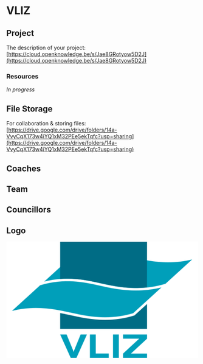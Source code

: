 # VLIZ

## Project

The description of your project: [https://cloud.openknowledge.be/s/Jae8GRotyow5D2J](https://cloud.openknowledge.be/s/Jae8GRotyow5D2J)

### Resources

_In progress_

## File Storage

For collaboration & storing files: [https://drive.google.com/drive/folders/14a-VvyCqX173w4iYQ1xM32PEe5ekTqfc?usp=sharing](https://drive.google.com/drive/folders/14a-VvyCqX173w4iYQ1xM32PEe5ekTqfc?usp=sharing)

## Coaches



## Team

## Councillors

## Logo

![Logo VLIZ](../.gitbook/assets/vliz-logo.svg)

